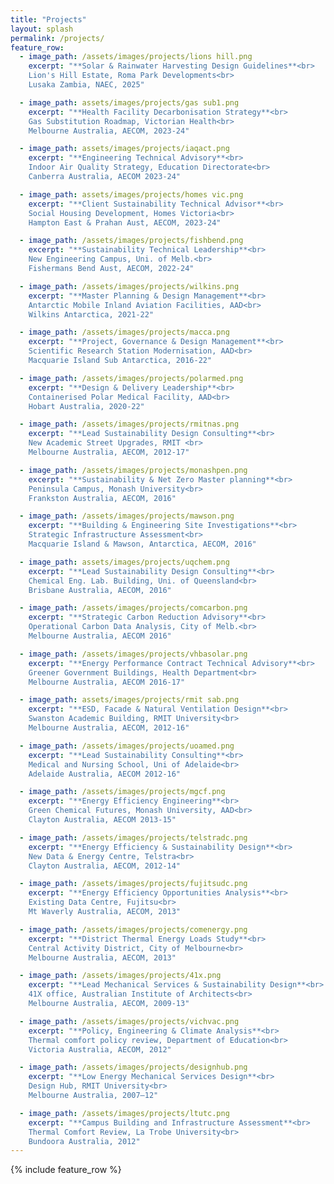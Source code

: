```yaml
---
title: "Projects"
layout: splash
permalink: /projects/
feature_row:
  - image_path: /assets/images/projects/lions hill.png
    excerpt: "**Solar & Rainwater Harvesting Design Guidelines**<br>
    Lion's Hill Estate, Roma Park Developments<br> 
    Lusaka Zambia, NAEC, 2025"

  - image_path: assets/images/projects/gas sub1.png
    excerpt: "**Health Facility Decarbonisation Strategy**<br> 
    Gas Substitution Roadmap, Victorian Health<br>
    Melbourne Australia, AECOM, 2023-24"

  - image_path: assets/images/projects/iaqact.png
    excerpt: "**Engineering Technical Advisory**<br> 
    Indoor Air Quality Strategy, Education Directorate<br>
    Canberra Australia, AECOM 2023-24"

  - image_path: assets/images/projects/homes vic.png
    excerpt: "**Client Sustainability Technical Advisor**<br> 
    Social Housing Development, Homes Victoria<br>
    Hampton East & Prahan Aust, AECOM, 2023-24"

  - image_path: /assets/images/projects/fishbend.png
    excerpt: "**Sustainability Technical Leadership**<br>
    New Engineering Campus, Uni. of Melb.<br> 
    Fishermans Bend Aust, AECOM, 2022-24"

  - image_path: /assets/images/projects/wilkins.png
    excerpt: "**Master Planning & Design Management**<br>
    Antarctic Mobile Inland Aviation Facilities, AAD<br> 
    Wilkins Antarctica, 2021-22"

  - image_path: /assets/images/projects/macca.png
    excerpt: "**Project, Governance & Design Management**<br>
    Scientific Research Station Modernisation, AAD<br> 
    Macquarie Island Sub Antarctica, 2016-22"

  - image_path: /assets/images/projects/polarmed.png
    excerpt: "**Design & Delivery Leadership**<br>
    Containerised Polar Medical Facility, AAD<br> 
    Hobart Australia, 2020-22"

  - image_path: /assets/images/projects/rmitnas.png
    excerpt: "**Lead Sustainability Design Consulting**<br>
    New Academic Street Upgrades, RMIT <br> 
    Melbourne Australia, AECOM, 2012-17"

  - image_path: /assets/images/projects/monashpen.png
    excerpt: "**Sustainability & Net Zero Master planning**<br>
    Peninsula Campus, Monash University<br> 
    Frankston Australia, AECOM, 2016"

  - image_path: /assets/images/projects/mawson.png
    excerpt: "**Building & Engineering Site Investigations**<br>
    Strategic Infrastructure Assessment<br> 
    Macquarie Island & Mawson, Antarctica, AECOM, 2016"

  - image_path: assets/images/projects/uqchem.png
    excerpt: "**Lead Sustainability Design Consulting**<br> 
    Chemical Eng. Lab. Building, Uni. of Queensland<br>
    Brisbane Australia, AECOM, 2016"

  - image_path: /assets/images/projects/comcarbon.png
    excerpt: "**Strategic Carbon Reduction Advisory**<br>
    Operational Carbon Data Analysis, City of Melb.<br> 
    Melbourne Australia, AECOM 2016"

  - image_path: /assets/images/projects/vhbasolar.png
    excerpt: "**Energy Performance Contract Technical Advisory**<br>
    Greener Government Buildings, Health Department<br> 
    Melbourne Australia, AECOM 2016-17"

  - image_path: assets/images/projects/rmit sab.png
    excerpt: "**ESD, Facade & Natural Ventilation Design**<br> 
    Swanston Academic Building, RMIT University<br>
    Melbourne Australia, AECOM, 2012-16"

  - image_path: /assets/images/projects/uoamed.png
    excerpt: "**Lead Sustainability Consulting**<br>
    Medical and Nursing School, Uni of Adelaide<br> 
    Adelaide Australia, AECOM 2012-16"

  - image_path: /assets/images/projects/mgcf.png
    excerpt: "**Energy Efficiency Engineering**<br>
    Green Chemical Futures, Monash University, AAD<br> 
    Clayton Australia, AECOM 2013-15"

  - image_path: /assets/images/projects/telstradc.png
    excerpt: "**Energy Efficiency & Sustainability Design**<br>
    New Data & Energy Centre, Telstra<br> 
    Clayton Australia, AECOM, 2012-14"

  - image_path: /assets/images/projects/fujitsudc.png
    excerpt: "**Energy Efficiency Opportunities Analysis**<br>
    Existing Data Centre, Fujitsu<br> 
    Mt Waverly Australia, AECOM, 2013"

  - image_path: /assets/images/projects/comenergy.png
    excerpt: "**District Thermal Energy Loads Study**<br>
    Central Activity District, City of Melbourne<br> 
    Melbourne Australia, AECOM, 2013"

  - image_path: /assets/images/projects/41x.png
    excerpt: "**Lead Mechanical Services & Sustainability Design**<br>
    41X office, Australian Institute of Architects<br> 
    Melbourne Australia, AECOM, 2009-13"

  - image_path: /assets/images/projects/vichvac.png
    excerpt: "**Policy, Engineering & Climate Analysis**<br>
    Thermal comfort policy review, Department of Education<br> 
    Victoria Australia, AECOM, 2012"

  - image_path: /assets/images/projects/designhub.png
    excerpt: "**Low Energy Mechanical Services Design**<br>
    Design Hub, RMIT University<br> 
    Melbourne Australia, 2007–12"

  - image_path: /assets/images/projects/ltutc.png
    excerpt: "**Campus Building and Infrastructure Assessment**<br>
    Thermal Comfort Review, La Trobe University<br> 
    Bundoora Australia, 2012"
---
```


{% include feature_row %}